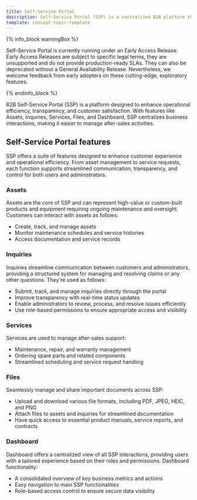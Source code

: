 ```yaml
---
title: Self-Service Portal
description: Self-Service Portal (SSP) is a centralized B2B platform that streamlines asset management, inquiries, services, and files, enhancing after-sales efficiency and customer support.
template: concept-topic-template
---
```


{% info_block warningBox %}

Self-Service Portal is currently running under an Early Access Release. Early Access Releases are subject to specific legal terms, they are unsupported and do not provide production-ready SLAs. They can also be deprecated without a General Availability Release. Nevertheless, we welcome feedback from early adopters on these cutting-edge, exploratory features.

{% endinfo_block %}


B2B Self-Service Portal (SSP) is a platform designed to enhance operational efficiency, transparency, and customer satisfaction. With features like Assets, Inquiries, Services, Files, and Dashboard, SSP centralizes business interactions, making it easier to manage after-sales activities.


## Self-Service Portal features

SSP offers a suite of features designed to enhance customer experience and operational efficiency. From asset management to service requests, each function supports streamlined communication, transparency, and control for both users and administrators.


### Assets

Assets are the core of SSP and can represent high-value or custom-built products and equipment requiring ongoing maintenance and oversight. Customers can interact with assets as follows:

- Create, track, and manage assets
- Monitor maintenance schedules and service histories
- Access documentation and service records


### Inquiries

Inquiries streamline communication between customers and administrators, providing a structured system for managing and resolving claims or any other questions. They're used as follows:

- Submit, track, and manage inquiries directly through the portal
- Improve transparency with real-time status updates
- Enable administrators to review, process, and resolve issues efficiently
- Use role-based permissions to ensure appropriate access and visibility


### Services

Services are used to manage after-sales support:

- Maintenance, repair, and warranty management
- Ordering spare parts and related components
- Streamlined scheduling and service request handling


### Files

Seamlessly manage and share important documents across SSP:

- Upload and download various file formats, including PDF, JPEG, HEIC, and PNG
- Attach files to assets and inquiries for streamlined documentation
- Have quick access to essential product manuals, service reports, and contracts


### Dashboard

Dashboard offers a centralized view of all SSP interactions, providing users with a tailored experience based on their roles and permissions. Dashboard functionality:

- A consolidated overview of key business metrics and actions
- Easy navigation to main SSP functionalities
- Role-based access control to ensure secure data visibility























































